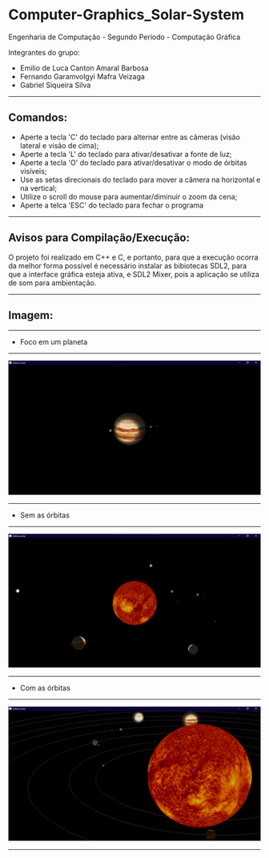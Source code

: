 # Computer-Graphics_Solar-System

Engenharia de Computação - Segundo Período - Computação Gráfica

Integrantes do grupo:

- Emilio de Luca Canton Amaral Barbosa
- Fernando Garamvolgyi Mafra Veizaga
- Gabriel Siqueira Silva

-------------------------------------------------------------------------------------------------------------------------------------------------------------------------------------------------------------------

Comandos:
------------------------------------------
- Aperte a tecla 'C' do teclado para alternar entre as câmeras (visão lateral e visão de cima);
- Aperte a tecla 'L' do teclado para ativar/desativar a fonte de luz;
- Aperte a tecla 'O' do teclado para ativar/desativar o modo de órbitas visíveis;
- Use as setas direcionais do teclado para mover a câmera na horizontal e na vertical;
- Utilize o scroll do mouse para aumentar/diminuir o zoom da cena;
- Aperte a telca 'ESC' do teclado para fechar o programa

-------------------------------------------------------------------------------------------------------------------------------------------------------------------------------------------------------------------

Avisos para Compilação/Execução:
------------------------------------------
<p>
O projeto foi realizado em C++ e C, e portanto, para que a execução ocorra da melhor forma possível é necessário instalar as bibiotecas SDL2, para que a interface gráfica esteja ativa, e SDL2 Mixer, pois a
aplicação se utiliza de som para ambientação.
</p>

-------------------------------------------------------------------------------------------------------------------------------------------------------------------------------------------------------------------

Imagem:
------------------------------------------

***********************************
* Foco em um planeta
***********************************

<span align="center">

<div>
<img src="Prints_TP2_Sistema/5.png" width=700px>
</div>

</span>

***********************************
* Sem as órbitas
***********************************

<span align="center">

<div>
<img src="Prints_TP2_Sistema/4.png" width=700px>
</div>

</span>

***********************************
* Com as órbitas
***********************************

<span align="center">

<div>
<img src="Prints_TP2_Sistema/1.png" width=700px>
</div>

</span>

-------------------------------------------------------------------------------------------------------------------------------------------------------------------------------------------------------------------
